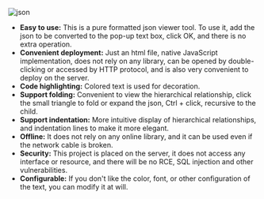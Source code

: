 ![json](https://github.com/user-attachments/assets/98179b89-ec96-4e5c-9428-94c4c6bdd609)

+ **Easy to use:** This is a pure formatted json viewer tool. To use it, add the json to be converted to the pop-up text box, click OK, and there is no extra operation.
+ **Convenient deployment:** Just an html file, native JavaScript implementation, does not rely on any library, can be opened by double-clicking or accessed by HTTP protocol, and is also very convenient to deploy on the server.
+ **Code highlighting:** Colored text is used for decoration.
+ **Support folding:** Convenient to view the hierarchical relationship, click the small triangle to fold or expand the json, Ctrl + click, recursive to the child.
+ **Support indentation:** More intuitive display of hierarchical relationships, and indentation lines to make it more elegant.
+ **Offline:** It does not rely on any online library, and it can be used even if the network cable is broken.
+ **Security:** This project is placed on the server, it does not access any interface or resource, and there will be no RCE, SQL injection and other vulnerabilities.
+ **Configurable:** If you don't like the color, font, or other configuration of the text, you can modify it at will.
